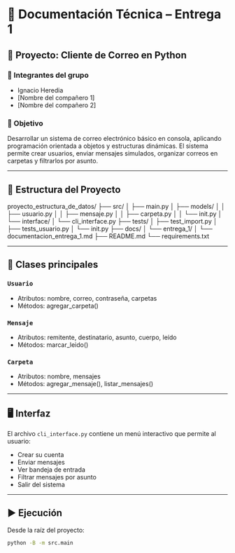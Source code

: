 # 📄 Documentación Técnica – Entrega 1

## 🧠 Proyecto: Cliente de Correo en Python

### 👥 Integrantes del grupo
- Ignacio Heredia
- [Nombre del compañero 1]
- [Nombre del compañero 2]

### 🎯 Objetivo
Desarrollar un sistema de correo electrónico básico en consola, aplicando programación orientada a objetos y estructuras dinámicas. El sistema permite crear usuarios, enviar mensajes simulados, organizar correos en carpetas y filtrarlos por asunto.

---

## 🧱 Estructura del Proyecto

proyecto_estructura_de_datos/ 
├── src/ 
│ ├── main.py 
│ ├── models/ 
│ │ ├── usuario.py 
│ │ ├── mensaje.py 
│ │ ├── carpeta.py 
│ │ └── init.py 
│ └── interface/ 
│ └── cli_interface.py 
├── tests/ 
│ ├── test_import.py 
│ ├── tests_usuario.py 
│ └── init.py 
├── docs/ 
│ └── entrega_1/ 
│ └── documentacion_entrega_1.md 
├── README.md 
└── requirements.txt

---

## 🧩 Clases principales

### `Usuario`
- Atributos: nombre, correo, contraseña, carpetas
- Métodos: agregar_carpeta()

### `Mensaje`
- Atributos: remitente, destinatario, asunto, cuerpo, leído
- Métodos: marcar_leido()

### `Carpeta`
- Atributos: nombre, mensajes
- Métodos: agregar_mensaje(), listar_mensajes()

---

## 🖥️ Interfaz

El archivo `cli_interface.py` contiene un menú interactivo que permite al usuario:

- Crear su cuenta
- Enviar mensajes
- Ver bandeja de entrada
- Filtrar mensajes por asunto
- Salir del sistema

---

## ▶️ Ejecución

Desde la raíz del proyecto:

```bash
python -B -m src.main


